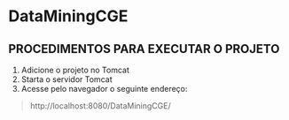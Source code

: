 # DataMiningCGE

## PROCEDIMENTOS PARA EXECUTAR O PROJETO
1. Adicione o projeto no Tomcat 
1. Starta o servidor Tomcat
1. Acesse pelo navegador o seguinte endereço: 
> http://localhost:8080/DataMiningCGE/
